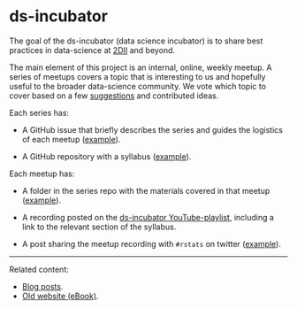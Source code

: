 # ds-incubator

The goal of the ds-incubator (data science incubator) is to share best practices
in data-science at [2DII](https://2degrees-investing.org/) and beyond.

The main element of this project is an internal, online, weekly meetup. A series
of meetups covers a topic that is interesting to us and hopefully useful to the
broader data-science community. We vote which topic to cover based on a few
[suggestions](https://bit.ly/dsi-ideas) and contributed ideas.

Each series has:

* A GitHub issue that briefly describes the
series and guides the logistics of each meetup
([example](https://github.com/2DegreesInvesting/ds-incubator/issues/75)).

* A GitHub repository with a syllabus
([example](https://github.com/2DegreesInvesting/ds.reprex)).

Each meetup has:

* A folder in the series repo with the materials covered in that meetup
([example](https://github.com/2DegreesInvesting/ds.reprex/tree/master/01_overview)).

* A recording posted on the [ds-incubator
YouTube-playlist](https://bit.ly/ds-incubator-videos), including a link to the
relevant section of the syllabus.

* A post sharing the meetup recording with `#rstats` on twitter
([example](https://twitter.com/mauro_lepore/status/1425121104784416769?s=20)).

----

Related content:

* [Blog posts](https://2degreesinvesting.github.io/#ds-incubator).
* [Old website (eBook)](https://2degreesinvesting.github.io/ds-incubator/).
